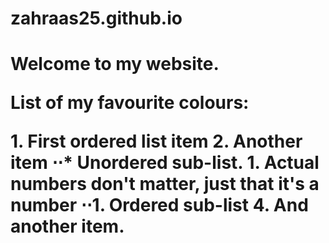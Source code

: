 # zahraas25.github.io
<h1> Welcome to my website.

<p> List of my favourite colours: </p>
 1. First ordered list item
 2. Another item
 ⋅⋅* Unordered sub-list. 
 1. Actual numbers don't matter, just that it's a number
⋅⋅1. Ordered sub-list
 4. And another item.
  
  

